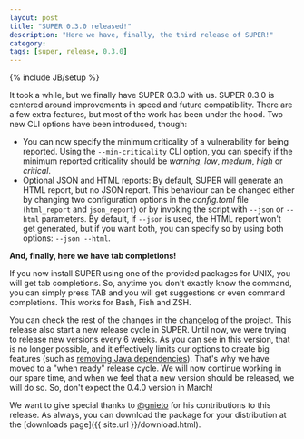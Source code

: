 ```yaml
---
layout: post
title: "SUPER 0.3.0 released!"
description: "Here we have, finally, the third release of SUPER!"
category:
tags: [super, release, 0.3.0]
---
```

{% include JB/setup %}

It took a while, but we finally have SUPER 0.3.0 with us. SUPER 0.3.0 is centered around
improvements in speed and future compatibility. There are a few extra features, but most of the work
has been under the hood. Two new CLI options have been introduced, though:

- You can now specify the minimum criticality of a vulnerability for being reported. Using the
  `--min-criticality` CLI option, you can specify if the minimum reported criticality should be
  *warning*, *low*, *medium*, *high* or *critical*.
- Optional JSON and HTML reports: By default, SUPER will generate an HTML report, but no JSON
  report. This behaviour can be changed either by changing two configuration options in the
  *config.toml* file (`html_report` and `json_report`) or by invoking the script with `--json` or
  `--html` parameters. By default, if `--json` is used, the HTML report won't get generated, but if
  you want both, you can specify so by using both options: `--json --html`.

**And, finally, here we have tab completions!**

If you now install SUPER using one of the provided packages for UNIX, you will get tab completions.
So, anytime you don't exactly know the command, you can simply press TAB and you will get
suggestions or even command completions. This works for Bash, Fish and ZSH.

You can check the rest of the changes in the [changelog][changelog] of the project. This release
also start a new release cycle in SUPER. Until now, we were trying to release new versions every 6
weeks. As you can see in this version, that is no longer possible, and it effectively limits our
options to create big features (such as [removing Java dependencies][22]). That's why we have moved
to a "when ready" release cycle. We will now continue working in our spare time, and when we feel
that a new version should be released, we will do so. So, don't expect the 0.4.0 version in March!

We want to give special thanks to [@gnieto][gnieto] for his contributions to this release. As
always, you can download the package for your distribution at the
[downloads page]({{ site.url }}/download.html).

[22]: https://github.com/SUPERAndroidAnalyzer/super/issues/22
[gnieto]: https://github.com/gnieto
[changelog]: https://github.com/SUPERAndroidAnalyzer/super/blob/0.3.0/CHANGELOG.md
